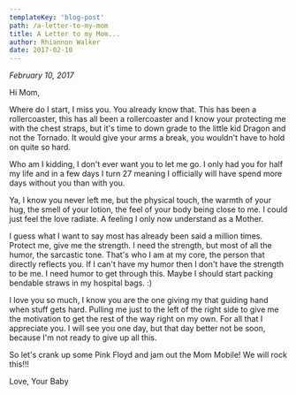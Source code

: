 ```yaml
---
templateKey: 'blog-post'
path: /a-letter-to-my-mom
title: A Letter to my Mom...
author: Rhiannon Walker
date: 2017-02-10
---
```


_February 10, 2017_

Hi Mom,

Where do I start, I miss you.  You already know that.  This has been a rollercoaster, this has all been a rollercoaster and I know your protecting me with the chest straps, but it's time to down grade to the little kid Dragon and not the Tornado.  It would give your arms a break, you wouldn't have to hold on quite so hard.

Who am I kidding, I don't ever want you to let me go.  I only had you for half my life and in a few days I turn 27 meaning I officially will have spend more days without you than with you. 

Ya, I know you never left me, but the physical touch, the warmth of your hug, the smell of your lotion, the feel of your body being close to me.  I could just feel the love radiate.  A feeling I only now understand as a Mother. 

I guess what I want to say most has already been said a million times.  Protect me, give me the strength.  I need the strength, but most of all the humor, the sarcastic tone.  That's who I am at my core, the person that directly reflects you.  If I can't have my humor then I don't have the strength to be me.  I need humor to get through this.  Maybe I should start packing bendable straws in my hospital bags. :)

I love you so much, I know you are the one giving my that guiding hand when stuff gets hard.  Pulling me just to the left of the right side to give me the motivation to get the rest of the way right on my own.    For all that I appreciate you.  I will see you one day, but that day better not be soon, because I'm not ready to give up all this.

So let's crank up some Pink Floyd and jam out the Mom Mobile!  We will rock this!!! 

Love, 
Your Baby